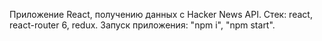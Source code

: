 Приложение React, получению данных с Hacker News API.
Стек: react, react-router 6, redux.
Запуск приложения: "npm i", "npm start".